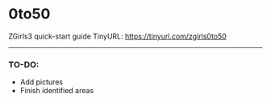 # 0to50
ZGirls3 quick-start guide
TinyURL:  https://tinyurl.com/zgirls0to50

----

### TO-DO:
- Add pictures
- Finish identified areas
